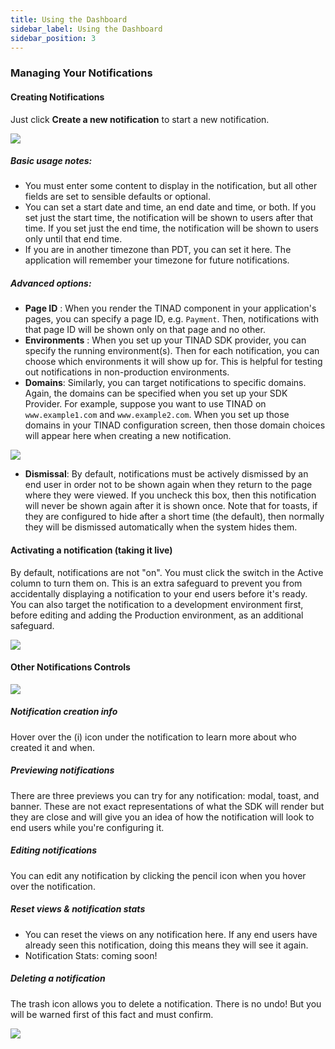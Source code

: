 ```yaml
---
title: Using the Dashboard
sidebar_label: Using the Dashboard
sidebar_position: 3
---
```


### Managing Your Notifications

#### Creating Notifications

Just click __Create a new notification__ to start a new notification. 

<img src="/img/newNotif.png" />

##### Basic usage notes:

* You must enter some content to display in the notification, but all other fields are set to sensible defaults or optional.
* You can set a start date and time, an end date and time, or both. If you set just the start time, the notification will be shown to users after that time. If you set just the end time, the notification will be shown to users only until that end time.
* If you are in another timezone than PDT, you can set it here. The application will remember your timezone for future notifications.


##### Advanced options:

* **Page ID** : When you render the TINAD component in your application's pages, you can specify a page ID, e.g. `Payment`. Then, notifications with that page ID will be shown only on that page and no other.
* **Environments** : When you set up your TINAD SDK provider, you can
  specify the running environment(s). Then for each notification, you
  can choose which environments it will show up for. This is helpful
  for testing out notifications in non-production environments.
* **Domains**: Similarly, you can target notifications to specific
  domains. Again, the domains can be specified when you set up your
  SDK Provider. For example, suppose you want to use TINAD on
  `www.example1.com` and `www.example2.com`. When you set up those
  domains in your TINAD configuration screen, then those domain
  choices will appear here when creating a new notification.

<img src="/img/advancedConfig.png" />


* **Dismissal**: By default, notifications must be actively dismissed
  by an end user in order not to be shown again when they return to
  the page where they were viewed. If you uncheck this box, then this
  notification will never be shown again after it is shown once. Note
  that for toasts, if they are configured to hide after a short time
  (the default), then normally they will be dismissed automatically
  when the system hides them.

#### Activating a notification (taking it live)

By default, notifications are not "on". You must click the switch in
the Active column to turn them on. This is an extra safeguard to
prevent you from accidentally displaying a notification to your end
users before it's ready.  You can also target the notification to a development
environment first, before editing and adding the Production
environment, as an additional safeguard.

<img src="/img/golive.png" />

#### Other Notifications Controls

<img src="/img/otherControls.png" />

##### Notification creation info

Hover over the (i) icon under the notification to learn more about who created it and when.

##### Previewing notifications

There are three previews you can try for any notification: modal,
toast, and banner. These are not exact representations of what the SDK
will render but they are close and will give you an idea of how the
notification will look to end users while you're configuring it.

##### Editing notifications

You can edit any notification by clicking the pencil icon when you hover over the notification.

##### Reset views & notification stats

* You can reset the views on any notification here. If any end users have already seen this notification, doing this means they will see it again.
* Notification Stats: coming soon!


##### Deleting a notification

The trash icon allows you to delete a notification. There is no undo!
But you will be warned first of this fact and must confirm.

<img src="/img/deleting.png" />
